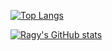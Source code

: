[![Top Langs](https://github-readme-stats.vercel.app/api/top-langs/?username=ragy2801&langs_count=6&layout=compact&hide=makefile,cmake&show_icons=true&theme=dracula)](https://github.com/anuraghazra/github-readme-stats)

[![Ragy's GitHub stats](https://github-readme-stats.vercel.app/api?username=ragy2801&include_all_commits=true&show_icons=true&theme=dracula)](https://github.com/anuraghazra/github-readme-stats)
